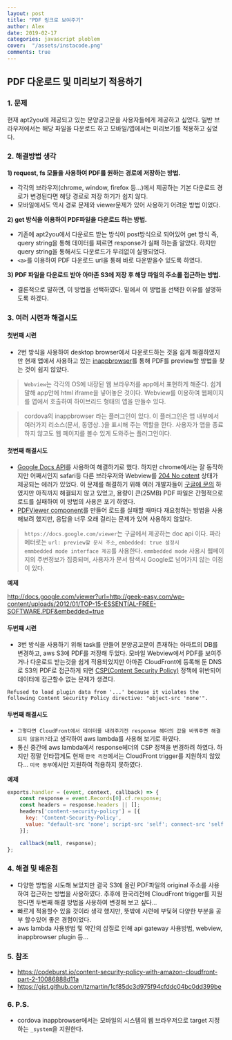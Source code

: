 ```yaml
---
layout: post
title: "PDF 링크로 보여주기"
author: Alex
date: 2019-02-17
categories: javascript ploblem
cover:  "/assets/instacode.png"
comments: true
---
```

## PDF 다운로드 및 미리보기 적용하기

### 1. 문제

현재 apt2you에 제공되고 있는 분양공고문을 사용자들에게 제공하고 싶었다. 일반 브라우저에서는 해당 파일을 다운로드 하고 모바일/앱에서는 미리보기를 적용하고 싶었다.

### 2. 해결방법 생각

**1) request, fs 모듈을 사용하여 PDF를 원하는 경로에 저장하는 방법.**

- 각각의 브라우저(chrome, window, firefox 등...)에서 제공하는 기본 다운로드 경로가 변경된다면 해당 경로로 저장 하기가 쉽지 않다.
- 모바일에서도 역시 경로 문제와 viewer문제가 있어 사용하기 어려운 방법 이었다.

**2) get 방식을 이용하여 PDF파일을 다운로드 하는 방법.**

- 기존에 apt2you에서 다운로드 받는 방식이 post방식으로 되어있어 get 방식 즉, query string을 통해 데이터를 찌르면 response가 실패 하는줄 알았다. 하지만
query string을 통해서도 다운로드가 무리없이 실행되었다.
- `<a>`를 이용하여 PDF 다운로드 url을 통해 바로 다운받을수 있도록 하였다.

**3) PDF 파일을 다운로드 받아 아마존 S3에 저장 후 해당 파일의 주소롤 접근하는 방법.**

- 결론적으로 말하면, 이 방법을 선택하였다. 밑에서 이 방법을 선택한 이유를 설명하도록 하겠다.

### 3. 여러 시련과 해결시도

#### 첫번째 시련
- 2번 방식을 사용하여 desktop browser에서 다운로드하는 것을 쉽게 해결하였지만 현재 앱에서 사용하고 있는 [inappbrowser]를 통해 PDF를 preview할 방법을 찾는 것이 쉽지 않았다.

> `Webview`는 각각의 OS에 내장된 웹 브라우저를 app에서 표현하게 해준다. 쉽게 말해 app안에 html iframe을 넣어놓은 것이다. Webview를 이용하여 웹페이지를 앱에서 호출하여 하이브리드 형태의 앱을 만들수 있다.

> cordova의 inappbrowser 라는 플러그인이 있다. 이 플러그인은 앱 내부에서 여러가지 리소스(문서, 동영상..)을 표시해 주는 역할을 한다. 사용자가 앱을 종료하지 않고도 웹 페이지를 볼수 있게 도와주는 플러그인이다.

#### 첫번째 해결시도

- [Google Docs API]를 사용하여 해결하기로 했다. 하지만 chrome에서는 잘 동작하지만 어째서인지 safari등 다른 브라우저와 Webview를 [204 No cotent] 상태가 제공되는 에러가 있었다. 이 문제를 해결하기 위해 여러 개발자들이 [구글에 문의] 하였지만 아직까지 해결되지 않고 있었고, 용량이 큰(25MB) PDF 파일은 간헐적으로 로드를 실패하여 이 방법의 사용은 포기 하였다.
- [PDFViewer component]를 만들어 로드를 실패할 때마다 재요청하는 방법을 사용해보려 했지만, 응답을 너무 오래 걸리는 문제가 있어 사용하지 않았다.

> `https://docs.google.com/viewer`는 구글에서 제공하는 doc api 이다. 파라메터로는 `url: preview할 문서 주소`, `embedded: true 설정시 emmbedded mode interface 제공`를 사용한다. `emmbedded mode` 사용시 웹페이지의 주변정보가 집중되며, 사용자가 문서 탐색시 Google로 넘어가지 않는 이점이 있다.

**예제**

<http://docs.google.com/viewer?url=http://geek-easy.com/wp-content/uploads/2012/01/TOP-15-ESSENTIAL-FREE-SOFTWARE.PDF&embedded=true>

#### 두번쨰 시련
- 3번 방식을 사용하기 위해 task를 만들어 분양공고문이 존재하는 아파트의 DB를 변경하고, aws S3에 PDF를 저장해 두었다. 모바일 Webview에서 PDF를 보여주거나 다운로드 받는것을 쉽게 적용되었지만 아마존 CloudFront에 등록해 둔 DNS로 S3의 PDF로 접근하게 되면 [CSP(Content Security Policy)] 정책에 위반되어 데이터에 접근할수 없는 문제가 생겼다.

~~~
Refused to load plugin data from '...' because it violates the following Content Security Policy directive: "object-src 'none'".
~~~

#### 두번째 해결시도

- `그렇다면 CloudFront에서 데이터를 내려주기전 response 헤더의 값을 바꿔주면 해결되지 않을까?`라고 생각하여 aws lambda를 사용해 보기로 하였다.
- 통신 중간에 aws lambda에서 response헤더의 CSP 정책을 변경하려 하였다. 하지만 정말 안타깝게도 현재 `한국 리전`에서는 CloudFront trigger를 지원하지 않았다... `미국 동부`에서만 지원하여 적용하지 못하였다.

**예제**

~~~ javascript
exports.handler = (event, context, callback) => {
    const response = event.Records[0].cf.response;
    const headers = response.headers || [];
    headers['content-security-policy'] = [{
      key: 'Content-Security-Policy',
      value: "default-src 'none'; script-src 'self'; connect-src 'self'; img-src 'self'; style-src 'self'; object-src 'self'"
    }];

    callback(null, response);
};
~~~

### 4. 해결 및 배운점

- 다양한 방법을 시도해 보았지만 결국 S3에 올린 PDF파일의 original 주소를 사용하여 접근하는 방법을 사용하였다. 추후에 한국리전에  CloudFront trigger를 지원한다면 두번째 해결 방법을 사용하여 변경해 보고 싶다...
- 빠르게 적용할수 있을 것이라 생각 했지만, 뜻밖에 시련에 부딫혀 다양한 부분을 공부 할수있어 좋은 경험이었다.
- aws lambda 사용방법 및 약간의 삽질로 인해 api gateway 사용방법, webview, inappbrowser plugin 등...

### 5. 참조
- <https://codeburst.io/content-security-policy-with-amazon-cloudfront-part-2-10086888d11a>
- <https://gist.github.com/tzmartin/1cf85dc3d975f94cfddc04bc0dd399be>

### 6. P.S.
- cordova inappbrowser에서는 모바일의 시스템의 웹 브라우저으로 target 지정하는 `_system`을 지원한다.

[inappbrowser]: https://cordova.apache.org/docs/en/latest/reference/cordova-plugin-inappbrowser/index.html
[Google Docs API]: https://jonathancamp.com/2018/07/31/embed-google-docs-document-within-your-web-page/
[204 No cotent]: https://ko.wikipedia.org/wiki/HTTP_%EC%83%81%ED%83%9C_%EC%BD%94%EB%93%9C
[PDFViewer component]: https://jsbin.com/ginokuh/26/edit?html,js,output
[구글에 문의]: https://productforums.google.com/forum/#!msg/docs/hmj39HMDP1M/X6a8xJwLBQAJ
[CloudFront에]: https://aws.amazon.com/ko/cloudfront/
[CSP(Content Security Policy)]: https://content-security-policy.com/
